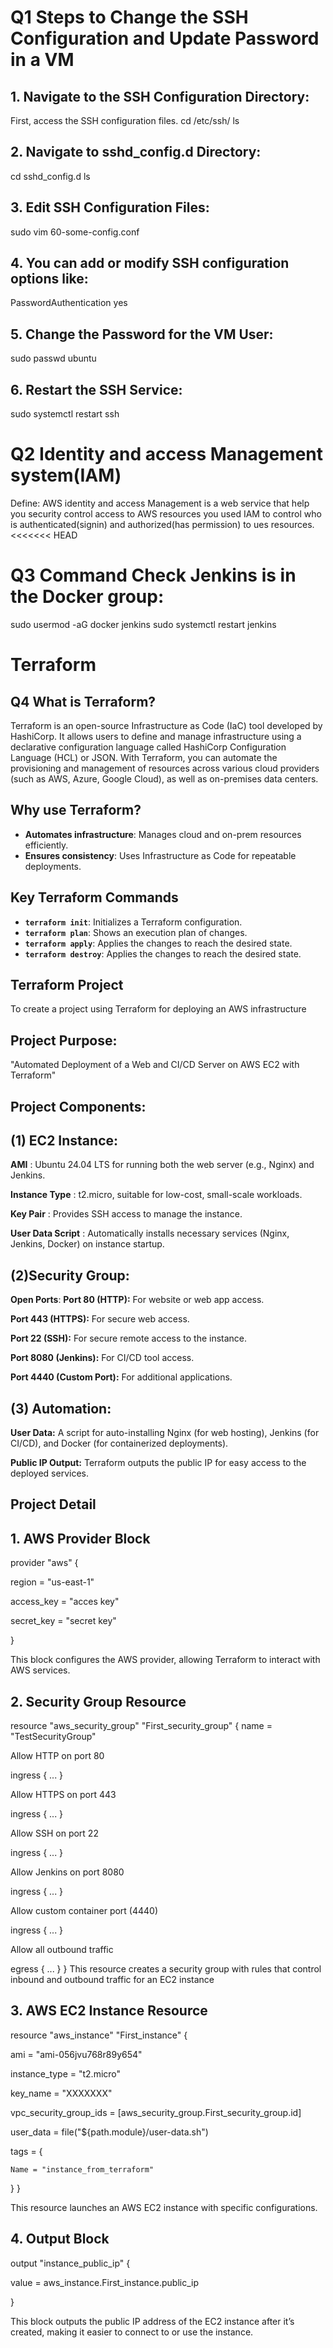 # Q1 Steps to Change the SSH Configuration and Update Password in a VM

## 1. Navigate to the SSH Configuration Directory:
First, access the SSH configuration files.
cd /etc/ssh/
ls
## 2. Navigate to sshd_config.d Directory:
cd sshd_config.d
ls
## 3. Edit SSH Configuration Files:
sudo vim 60-some-config.conf
## 4. You can add or modify SSH configuration options like:
PasswordAuthentication yes
## 5. Change the Password for the VM User:
sudo passwd ubuntu
## 6. Restart the SSH Service:
sudo systemctl restart ssh
# Q2 Identity and access Management system(IAM)
Define: AWS identity and access Management is a web service that help you security control access to AWS resources you used IAM to control who is authenticated(signin) and authorized(has permission) to ues resources.
<<<<<<< HEAD
# Q3 Command Check Jenkins is in the Docker group:
sudo usermod -aG docker jenkins
sudo systemctl restart jenkins
  # Terraform
## Q4 What is Terraform?

Terraform is an open-source Infrastructure as Code (IaC) tool developed by HashiCorp. It allows users to define and manage infrastructure using a declarative configuration language called HashiCorp Configuration Language (HCL) or JSON. With Terraform, you can automate the provisioning and management of resources across various cloud providers (such as AWS, Azure, Google Cloud), as well as on-premises data centers.

## Why use Terraform?

- **Automates infrastructure**: Manages cloud and on-prem resources efficiently.
- **Ensures consistency**: Uses Infrastructure as Code for repeatable deployments.

## Key Terraform Commands

- **`terraform init`**: Initializes a Terraform configuration.
- **`terraform plan`**: Shows an execution plan of changes.
- **`terraform apply`**: Applies the changes to reach the desired state.
- **`terraform destroy`**:  Applies the changes to reach the desired state.
 ## Terraform Project
 To create a project using Terraform for deploying an AWS infrastructure
 ## Project Purpose:
"Automated Deployment of a Web and CI/CD Server on AWS EC2 with Terraform"
 ## Project Components:
 ## (1) EC2 Instance:
 **AMI** : Ubuntu 24.04 LTS for running both the web server (e.g., Nginx) and Jenkins.

**Instance Type** : t2.micro, suitable for low-cost, small-scale workloads.

**Key Pair** : Provides SSH access to manage the instance.

**User Data Script** : Automatically installs necessary services (Nginx, Jenkins, Docker) on instance startup.
## (2)Security Group:
**Open Ports**:
**Port 80 (HTTP):** For website or web app access.

**Port 443 (HTTPS):** For secure web access.

**Port 22 (SSH):** For secure remote access to the instance.

**Port 8080 (Jenkins):** For CI/CD tool access.

**Port 4440 (Custom Port):** For additional applications.

 ## (3) Automation:

**User Data:** A script for auto-installing Nginx (for web hosting), Jenkins (for CI/CD), and Docker (for containerized deployments).

**Public IP Output:** Terraform outputs the public IP for easy access to the deployed services.
## Project Detail

 ## 1. AWS Provider Block
provider "aws" {

  region     = "us-east-1"
  
  access_key = "acces key"
  
  secret_key = "secret key"
  
}

This block configures the AWS provider, allowing Terraform to interact with AWS services.
 ## 2. Security Group Resource
resource "aws_security_group" "First_security_group" {
  name = "TestSecurityGroup"

   Allow HTTP on port 80
   
  ingress { ... }
  
  Allow HTTPS on port 443
  
  ingress { ... }

   Allow SSH on port 22
   
  ingress { ... }

   Allow Jenkins on port 8080
   
  ingress { ... }

   Allow custom container port (4440)
   
  ingress { ... }

   Allow all outbound traffic
   
  egress { ... }
}
This resource creates a security group with rules that control inbound and outbound traffic for an EC2 instance
## 3. AWS EC2 Instance Resource
resource "aws_instance" "First_instance" {

  ami                         = "ami-056jvu768r89y654"
  
  instance_type               = "t2.micro"
  
  key_name                    = "XXXXXXX"
  
  vpc_security_group_ids      = [aws_security_group.First_security_group.id]
  
  user_data                   = file("${path.module}/user-data.sh")
  
  tags = {
  
    Name = "instance_from_terraform"
  }
}

This resource launches an AWS EC2 instance with specific configurations.
## 4. Output Block
output "instance_public_ip" {

  value = aws_instance.First_instance.public_ip
  
}

This block outputs the public IP address of the EC2 instance after it’s created, making it easier to connect to or use the instance.


 
